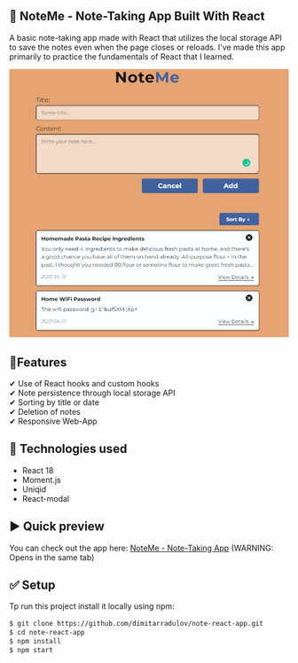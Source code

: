 ## 📒 NoteMe - Note-Taking App Built With React
A basic note-taking app made with React that utilizes the local storage API to save the notes even when the page closes or reloads. I've made this app primarily to practice the fundamentals of React that I learned.

![NoteMe](./public/app-preview.PNG)

## 🌟Features
✔ Use of React hooks and custom hooks<br />
✔ Note persistence through local storage API<br />
✔ Sorting by title or date<br />
✔ Deletion of notes<br />
✔ Responsive Web-App<br />

## 🚀 Technologies used
- React 18
- Moment.js 
- Uniqid
- React-modal

## ▶️ Quick preview
You can check out the app here:
<a href="https://react-noteme-app.netlify.app/" target="_blank">NoteMe - Note-Taking App</a> 
(WARNING: Opens in the same tab)

## ✅ Setup 
Tp run this project install it locally using npm:
```
$ git clone https://github.com/dimitarradulov/note-react-app.git
$ cd note-react-app
$ npm install
$ npm start
```
